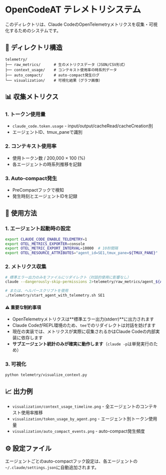 # OpenCodeAT テレメトリシステム

このディレクトリは、Claude CodeのOpenTelemetryメトリクスを収集・可視化するためのシステムです。

## 📁 ディレクトリ構造

```
telemetry/
├── raw_metrics/      # 生のメトリクスデータ（JSON/CSV形式）
├── context_usage/    # コンテキスト使用率の時系列データ
├── auto_compact/     # auto-compact発生ログ
└── visualization/    # 可視化結果（グラフ画像）
```

## 📊 収集メトリクス

### 1. トークン使用量
- `claude_code.token.usage` - input/output/cacheRead/cacheCreation別
- エージェントID、tmux_paneで識別

### 2. コンテキスト使用率
- 使用トークン数 / 200,000 × 100 (%)
- 各エージェントの時系列推移を記録

### 3. Auto-compact発生
- PreCompactフックで検知
- 発生時刻とエージェントIDを記録

## 🚀 使用方法

### 1. エージェント起動時の設定
```bash
export CLAUDE_CODE_ENABLE_TELEMETRY=1
export OTEL_METRICS_EXPORTER=console
export OTEL_METRIC_EXPORT_INTERVAL=10000  # 10秒間隔
export OTEL_RESOURCE_ATTRIBUTES="agent_id=SE1,tmux_pane=${TMUX_PANE}"
```

### 2. メトリクス収集
```bash
# 標準エラー出力のみをファイルにリダイレクト（対話的使用に影響なし）
claude --dangerously-skip-permissions 2>telemetry/raw_metrics/agent_${AGENT_ID}_$(date +%Y%m%d_%H%M%S).log

# または、ヘルパースクリプトを使用
./telemetry/start_agent_with_telemetry.sh SE1
```

#### ⚠️ 重要な制約事項
- OpenTelemetryメトリクスは**標準エラー出力(stderr)**に出力されます
- Claude CodeがREPL環境のため、`tee`でのリダイレクトは対話を妨げます
- 現在の実装では、メトリクスが実際に収集されるかはClaude Codeの内部実装に依存します
- **サブエージェント統計のみが確実に動作します**（`claude -p`は単発実行のため）

### 3. 可視化
```bash
python telemetry/visualize_context.py
```

## 📈 出力例

- `visualization/context_usage_timeline.png` - 全エージェントのコンテキスト使用率推移
- `visualization/token_usage_by_agent.png` - エージェント別トークン使用量
- `visualization/auto_compact_events.png` - auto-compact発生頻度

## ⚙️ 設定ファイル

エージェントごとのauto-compactフック設定は、各エージェントの`~/.claude/settings.json`に自動追加されます。